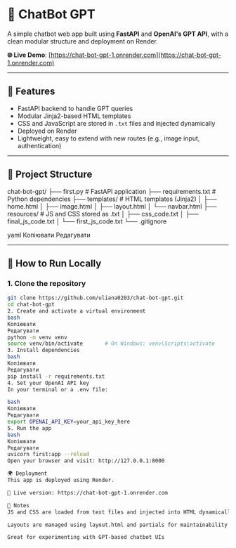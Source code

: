 # 💬 ChatBot GPT

A simple chatbot web app built using **FastAPI** and **OpenAI's GPT API**, with a clean modular structure and deployment on Render.

**🌐 Live Demo**: [https://chat-bot-gpt-1.onrender.com](https://chat-bot-gpt-1.onrender.com)

---

## 🧠 Features

- FastAPI backend to handle GPT queries  
- Modular Jinja2-based HTML templates  
- CSS and JavaScript are stored in `.txt` files and injected dynamically  
- Deployed on Render  
- Lightweight, easy to extend with new routes (e.g., image input, authentication)

---

## 📁 Project Structure

chat-bot-gpt/ ├── first.py # FastAPI application ├── requirements.txt # Python dependencies ├── templates/ # HTML templates (Jinja2) │ ├── home.html │ ├── image.html │ ├── layout.html │ └── navbar.html ├── resources/ # JS and CSS stored as .txt │ ├── css_code.txt │ ├── final_js_code.txt │ └── first_js_code.txt └── .gitignore

yaml
Копіювати
Редагувати

---

## 🚀 How to Run Locally

### 1. Clone the repository

```bash
git clone https://github.com/uliana0203/chat-bot-gpt.git
cd chat-bot-gpt
2. Create and activate a virtual environment
bash
Копіювати
Редагувати
python -m venv venv
source venv/bin/activate       # On Windows: venv\Scripts\activate
3. Install dependencies
bash
Копіювати
Редагувати
pip install -r requirements.txt
4. Set your OpenAI API key
In your terminal or a .env file:

bash
Копіювати
Редагувати
export OPENAI_API_KEY=your_api_key_here
5. Run the app
bash
Копіювати
Редагувати
uvicorn first:app --reload
Open your browser and visit: http://127.0.0.1:8000

🌍 Deployment
This app is deployed using Render.

🔗 Live version: https://chat-bot-gpt-1.onrender.com

📝 Notes
JS and CSS are loaded from text files and injected into HTML dynamically

Layouts are managed using layout.html and partials for maintainability

Great for experimenting with GPT-based chatbot UIs


